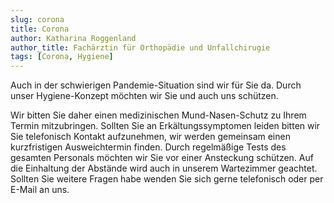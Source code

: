 ```yaml
---
slug: corona
title: Corona
author: Katharina Roggenland
author_title: Fachärztin für Orthopädie und Unfallchirugie
tags: [Corona, Hygiene]
---
```


Auch in der schwierigen Pandemie-Situation sind wir für Sie da. Durch unser Hygiene-Konzept möchten wir Sie und auch uns schützen.

<!--truncate-->

Wir bitten Sie daher einen medizinischen Mund-Nasen-Schutz zu Ihrem Termin mitzubringen. Sollten Sie an Erkältungssymptomen leiden bitten wir Sie telefonisch Kontakt aufzunehmen, wir werden gemeinsam einen kurzfristigen Ausweichtermin finden. Durch regelmäßige Tests des gesamten Personals möchten wir Sie vor einer Ansteckung schützen. Auf die Einhaltung der Abstände wird auch in unserem Wartezimmer geachtet. Sollten Sie weitere Fragen habe wenden Sie sich gerne telefonisch oder per E-Mail an uns.
